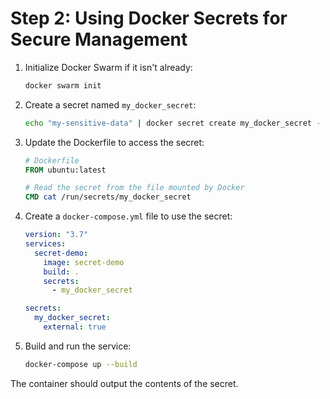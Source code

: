 # Step 2: Using Docker Secrets for Secure Management

1. Initialize Docker Swarm if it isn't already:

    ```bash
    docker swarm init
    ```

2. Create a secret named `my_docker_secret`:

    ```bash
    echo "my-sensitive-data" | docker secret create my_docker_secret -
    ```

3. Update the Dockerfile to access the secret:

    ```dockerfile
    # Dockerfile
    FROM ubuntu:latest

    # Read the secret from the file mounted by Docker
    CMD cat /run/secrets/my_docker_secret
    ```

4. Create a `docker-compose.yml` file to use the secret:

    ```yaml
    version: "3.7"
    services:
      secret-demo:
        image: secret-demo
        build: .
        secrets:
          - my_docker_secret

    secrets:
      my_docker_secret:
        external: true
    ```

5. Build and run the service:

    ```bash
    docker-compose up --build
    ```

The container should output the contents of the secret.
